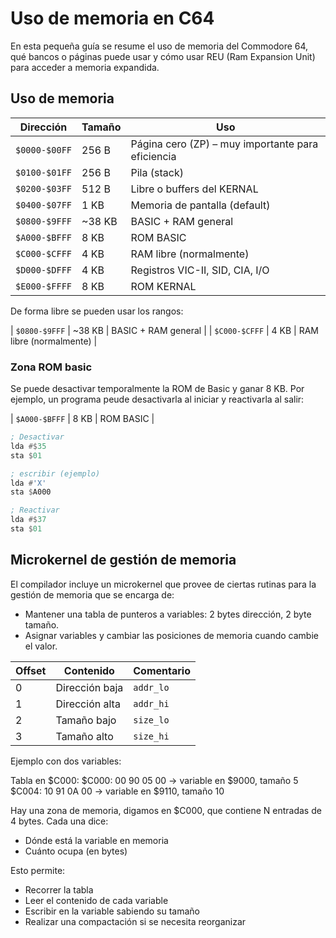 # Uso de memoria en C64

En esta pequeña guía se resume el uso de memoria del Commodore 64, qué bancos o páginas puede usar y cómo usar REU (Ram Expansion Unit) para acceder a memoria expandida.

## Uso de memoria

| Dirección     | Tamaño | Uso                                               |
| ------------- | ------ | ------------------------------------------------- |
| `$0000-$00FF` | 256 B  | Página cero (ZP) – muy importante para eficiencia |
| `$0100-$01FF` | 256 B  | Pila (stack)                                      |
| `$0200-$03FF` | 512 B  | Libre o buffers del KERNAL                        |
| `$0400-$07FF` | 1 KB   | Memoria de pantalla (default)                     |
| `$0800-$9FFF` | ~38 KB | BASIC + RAM general                               |
| `$A000-$BFFF` | 8 KB   | ROM BASIC                                         |
| `$C000-$CFFF` | 4 KB   | RAM libre (normalmente)                           |
| `$D000-$DFFF` | 4 KB   | Registros VIC-II, SID, CIA, I/O                   |
| `$E000-$FFFF` | 8 KB   | ROM KERNAL                                        |

De forma libre se pueden usar los rangos:

| `$0800-$9FFF` | ~38 KB | BASIC + RAM general |
| `$C000-$CFFF` | 4 KB | RAM libre (normalmente) |

### Zona ROM basic

Se puede desactivar temporalmente la ROM de Basic y ganar 8 KB. Por ejemplo, un programa peude desactivarla al iniciar y reactivarla al salir:

| `$A000-$BFFF` | 8 KB | ROM BASIC |

```asm
; Desactivar
lda #$35
sta $01

; escribir (ejemplo)
lda #'X'
sta $A000

; Reactivar
lda #$37
sta $01

```

## Microkernel de gestión de memoria

El compilador incluye un microkernel que provee de ciertas rutinas para la gestión de memoria que se encarga de:
- Mantener una tabla de punteros a variables: 2 bytes dirección, 2 byte tamaño. 
- Asignar variables y cambiar las posiciones de memoria cuando cambie el valor.

| Offset | Contenido      | Comentario |
| ------ | -------------- | ---------- |
| 0      | Dirección baja | `addr_lo`  |
| 1      | Dirección alta | `addr_hi`  |
| 2      | Tamaño bajo    | `size_lo`  |
| 3      | Tamaño alto    | `size_hi`  |

Ejemplo con dos variables:

Tabla en $C000:
$C000: 00 90 05 00   → variable en $9000, tamaño 5
$C004: 10 91 0A 00   → variable en $9110, tamaño 10

Hay una zona de memoria, digamos en $C000, que contiene N entradas de 4 bytes. Cada una dice:
- Dónde está la variable en memoria
- Cuánto ocupa (en bytes)

Esto permite:
- Recorrer la tabla
- Leer el contenido de cada variable
- Escribir en la variable sabiendo su tamaño
- Realizar una compactación si se necesita reorganizar


